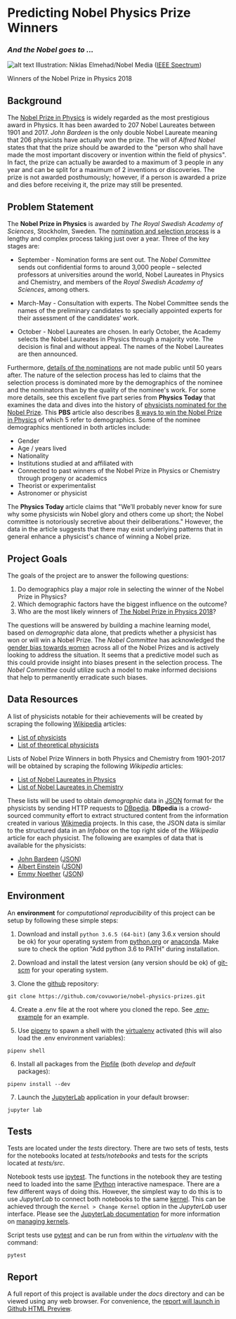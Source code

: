 # Predicting Nobel Physics Prize Winners
### *And the Nobel goes to ...*

![alt text](https://spectrum.ieee.org/image/MzE0MzA3NA.jpeg "Illustration: Niklas Elmehad/Nobel Media")
Illustration: Niklas Elmehad/Nobel Media ([IEEE Spectrum](https://spectrum.ieee.org/tech-talk/semiconductors/optoelectronics/2018-nobel-physics-prize-for-laser-work))

Winners of the Nobel Prize in Physics 2018

## Background

The [Nobel Prize in Physics](https://www.nobelprize.org/prizes/physics/) is widely regarded as the most prestigious award in Physics. It has been awarded to 207 Nobel Laureates between 1901 and 2017. *John Bardeen* is the only double Nobel Laureate meaning that 206 physicists have actually won the prize. The will of *Alfred Nobel* states that that the prize should be awarded to the "person who shall have made the most important discovery or invention within the field of physics". In fact, the prize can actually be awarded to a maximum of 3 people in any year and can be split for a maximum of 2 inventions or discoveries. The prize is not awarded posthumously; however, if a person is awarded a prize and dies before receiving it, the prize may still be presented.

## Problem Statement

The **Nobel Prize in Physics** is awarded by *The Royal Swedish Academy of Sciences*, Stockholm, Sweden. The [nomination and selection process](https://www.nobelprize.org/nomination/physics/) is a lengthy and complex process taking just over a year. Three of the key stages are:

- September - Nomination forms are sent out. The *Nobel Committee* sends out confidential forms to around 3,000 people – selected professors at universities around the world, Nobel Laureates in Physics and Chemistry, and members of the *Royal Swedish Academy of Sciences*, among others.

- March-May - Consultation with experts. The Nobel Committee sends the names of the preliminary candidates to specially appointed experts for their assessment of the candidates’ work.

- October - Nobel Laureates are chosen. In early October, the Academy selects the Nobel Laureates in Physics through a majority vote. The decision is final and without appeal. The names of the Nobel Laureates are then announced.

Furthermore, [details of the nominations](https://www.nobelprize.org/nomination/archive/list.php) are not made public until 50 years after. The nature of the selection process has led to claims that the selection process is dominated more by the demographics of the nominee and the nominators than by the quality of the nominee's work. For some more details, see this excellent five part series from **Physics Today** that examines the data and dives into the history of [physicists nominated for the Nobel Prize](https://physicstoday.scitation.org/do/10.1063/PT.6.4.20170925a/full/). This **PBS** article also describes [8 ways to win the Nobel Prize in Physics](http://www.pbs.org/wgbh/nova/blogs/physics/2013/10/8-ways-to-win-the-nobel-prize-in-physics/) of which 5 refer to demographics. Some of the nominee demographics mentioned in both articles include:

- Gender
- Age / years lived
- Nationality
- Institutions studied at and affiliated with 
- Connected to past winners of the Nobel Prize in Physics or Chemistry through progeny or academics
- Theorist or experimentalist
- Astronomer or physicist

The **Physics Today** article claims that "We’ll probably never know for sure why some physicists win Nobel glory and others come up short; the Nobel committee is notoriously secretive about their deliberations." However, the data in the article suggests that there may exist underlying patterns that in general enhance a physicist's chance of winning a Nobel prize.

## Project Goals

The goals of the project are to answer the following questions:

1. Do demographics play a major role in selecting the winner of the Nobel Prize in Physics?
2. Which demographic factors have the biggest influence on the outcome?
3. Who are the most likely winners of [The Nobel Prize in Physics 2018](https://www.nobelprize.org/prizes/physics/2018/summary/)?

The questions will be answered by building a machine learning model, based on *demographic* data alone, that predicts whether a physicist has won or will win a Nobel Prize. The *Nobel Committee* has acknowledged the [gender bias towards women](https://qz.com/1097888/the-nobel-prize-committee-explains-why-women-win-so-few-prizes/) across all of the Nobel Prizes and is actively looking to address the situation. It seems that a predictive model such as this could provide insight into biases present in the selection process. The *Nobel Committee* could utilize such a model to make informed decisions that help to permanently erradicate such biases.

## Data Resources

A list of physicists notable for their achievements will be created by scraping the following [Wikipedia](https://en.wikipedia.org/wiki/Wikipedia) articles:

- [List of physicists](https://en.wikipedia.org/wiki/List_of_physicists&oldid=861832841)
- [List of theoretical physicists](https://en.wikipedia.org/wiki/List_of_theoretical_physicists&oldid=855745137)

Lists of Nobel Prize Winners in both Physics and Chemistry from 1901-2017 will be obtained by scraping the following *Wikipedia* articles:

- [List of Nobel Laureates in Physics](https://en.wikipedia.org/w/index.php?title=List_of_Nobel_laureates_in_Physics&oldid=862097595)
- [List of Nobel Laureates in Chemistry](https://en.wikipedia.org/w/index.php?title=List_of_Nobel_laureates_in_Chemistry&oldid=860639110)

These lists will be used to obtain *demographic* data in [JSON](https://www.json.org/) format for the physicists by sending HTTP requests to [DBpedia](https://wiki.dbpedia.org/about). **DBpedia** is a crowd-sourced community effort to extract structured content from the information created in various [Wikimedia](https://www.wikimedia.org/) projects. In this case, the JSON data is similar to the structured data in an *Infobox* on the top right side of the *Wikipedia* article for each physicist. The following are examples of data that is available for the physicists:

- [John Bardeen](https://en.wikipedia.org/wiki/John_Bardeen) ([JSON](http://dbpedia.org/data/John_Bardeen.json))
- [Albert Einstein](https://en.wikipedia.org/wiki/Albert_Einstein) ([JSON](http://dbpedia.org/data/Albert_Einstein.json))
- [Emmy Noether](https://en.wikipedia.org/wiki/Emmy_Noether) ([JSON](http://dbpedia.org/data/Emmy_Noether.json))

## Environment

An **environment** for *computational reproducibility* of this project can be setup by following these simple steps:

1. Download and install `python 3.6.5 (64-bit)` (any 3.6.x version should be ok) for your operating system from [python.org](https://www.python.org/downloads/) or [anaconda](https://www.anaconda.com/download/).
Make sure to check the option "Add python 3.6 to PATH" during installation.

2. Download and install the latest version (any version should be ok) of [git-scm](https://git-scm.com/downloads) for your operating system.

3. Clone the [github](https://github.com/) repository:

```
git clone https://github.com/covuworie/nobel-physics-prizes.git
```

4. Create a .env file at the root where you cloned the repo. See [.env-example](.env-example) for an example.

5. Use [pipenv](https://pipenv.readthedocs.io/en/latest/) to spawn a shell with the [virtualenv](https://virtualenv.pypa.io/en/latest/) activated (this will also load the .env environment variables):

```
pipenv shell
```

6. Install all packages from the [Pipfile](https://github.com/pypa/pipfile) (both *develop* and *default* packages):

```
pipenv install --dev
```

7. Launch the [JupyterLab](https://jupyterlab.readthedocs.io/en/stable/getting_started/installation.html) application in your default browser:

```
jupyter lab
```

## Tests

Tests are located under the *tests* directory. There are two sets of tests, tests for the notebooks located at *tests/notebooks* and tests for the scripts located at *tests/src*. 

Notebook tests use [ipytest](https://github.com/chmp/ipytest). The functions in the notebook they are testing need to loaded into the same [IPython](https://ipython.org/) interactive namespace. There are a few different ways of doing this. However, the simplest way to do this is to use *JupyterLab* to connect both notebooks to the same [kernel](http://jupyter.readthedocs.io/en/latest/architecture/how_jupyter_ipython_work.html#the-ipython-kernel). This can be achieved through the `Kernel > Change Kernel` option in the *JupyterLab* user interface. Please see the [JupyterLab documentation](http://jupyterlab.readthedocs.io/en/stable/) for more information on [managing kernels](http://jupyterlab.readthedocs.io/en/stable/user/running.html).

Script tests use [pytest](https://docs.pytest.org/en/latest/) and can be run from within the *virtualenv* with the command:

```
pytest
```

## Report

A full report of this project is available under the *docs* directory and can be viewed using any web browser. For convenience, the [report will launch in Github HTML Preview](https://htmlpreview.github.io/?https://github.com/covuworie/nobel-physics-prizes/blob/master/nobel_physics_prizes/docs/report.html).
